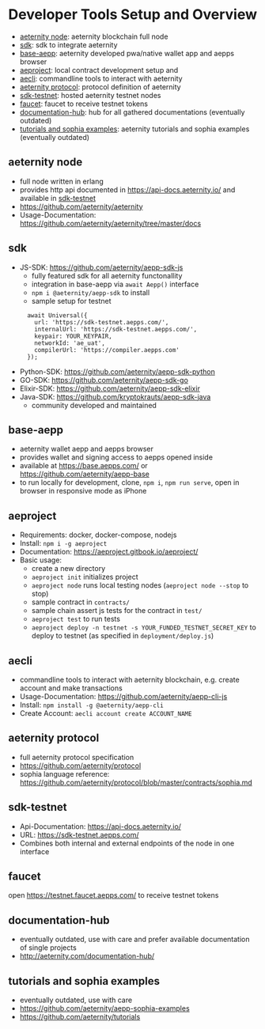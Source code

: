 # Developer Tools Setup and Overview

- [aeternity node](#aeternity-node): aeternity blockchain full node
- [sdk](#sdk): sdk to integrate aeternity
- [base-aepp](#base-aepp): aeternity developed pwa/native wallet app and aepps browser
- [aeproject](#aeproject): local contract development setup and 
- [aecli](#aecli): commandline tools to interact with aeternity
- [aeternity protocol](#aeternity-protocol): protocol definition of aeternity
- [sdk-testnet](#sdk-testnet): hosted aeternity testnet nodes
- [faucet](#faucet): faucet to receive testnet tokens
- [documentation-hub](#documentation-hub): hub for all gathered documentations (eventually outdated)
- [tutorials and sophia examples](#tutorials-and-sophia-examples): aeternity tutorials and sophia examples (eventually outdated)

## aeternity node
 - full node written in erlang
 - provides http api documented in https://api-docs.aeternity.io/ and available in [sdk-testnet](#sdk-testnet)
 - https://github.com/aeternity/aeternity
 - Usage-Documentation: https://github.com/aeternity/aeternity/tree/master/docs

## sdk
 - JS-SDK: https://github.com/aeternity/aepp-sdk-js
    - fully featured sdk for all aeternity functonallity
    - integration in base-aepp via `await Aepp()` interface
    - `npm i @aeternity/aepp-sdk` to install
    - sample setup for testnet
    ```
      await Universal({
        url: 'https://sdk-testnet.aepps.com/',
        internalUrl: 'https://sdk-testnet.aepps.com/',
        keypair: YOUR_KEYPAIR,
        networkId: 'ae_uat',
        compilerUrl: 'https://compiler.aepps.com'
      });
      ```
 - Python-SDK: https://github.com/aeternity/aepp-sdk-python
 - GO-SDK: https://github.com/aeternity/aepp-sdk-go
 - Elixir-SDK: https://github.com/aeternity/aepp-sdk-elixir
 - Java-SDK: https://github.com/kryptokrauts/aepp-sdk-java
    - community developed and maintained

## base-aepp
 - aeternity wallet aepp and aepps browser
 - provides wallet and signing access to aepps opened inside
 - available at https://base.aepps.com/ or https://github.com/aeternity/aepp-base
 - to run locally for development, clone, `npm i`, `npm run serve`, open in browser in responsive mode as iPhone

## aeproject
 - Requirements: docker, docker-compose, nodejs
 - Install: `npm i -g aeproject`
 - Documentation: https://aeproject.gitbook.io/aeproject/
 - Basic usage:
    - create a new directory
    - `aeproject init` initializes project
    - `aeproject node` runs local testing nodes (`aeproject node --stop` to stop)
    - sample contract in `contracts/`
    - sample chain assert js tests for the contract in `test/`
    - `aeproject test` to run tests
    - `aeproject deploy -n testnet -s YOUR_FUNDED_TESTNET_SECRET_KEY` to deploy to testnet (as specified in `deployment/deploy.js`)

## aecli
 - commandline tools to interact with aeternity blockchain, e.g. create account and make transactions
 - Usage-Documentation: https://github.com/aeternity/aepp-cli-js
 - Install: `npm install -g @aeternity/aepp-cli`
 - Create Account: `aecli account create ACCOUNT_NAME`

## aeternity protocol
 - full aeternity protocol specification
 - https://github.com/aeternity/protocol
 - sophia language reference: https://github.com/aeternity/protocol/blob/master/contracts/sophia.md

## sdk-testnet
 - Api-Documentation: https://api-docs.aeternity.io/
 - URL: https://sdk-testnet.aepps.com/
 - Combines both internal and external endpoints of the node in one interface

## faucet
open https://testnet.faucet.aepps.com/ to receive testnet tokens

## documentation-hub
 - eventually outdated, use with care and prefer available documentation of single projects
 - http://aeternity.com/documentation-hub/

## tutorials and sophia examples
 - eventually outdated, use with care
 - https://github.com/aeternity/aepp-sophia-examples
 - https://github.com/aeternity/tutorials
